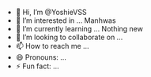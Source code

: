 
- 👋 Hi, I’m @YoshieVSS
- 👀 I’m interested in ... Manhwas
- 🌱 I’m currently learning ... Nothing new
- 💞️ I’m looking to collaborate on ...
- 📫 How to reach me ...
- 😄 Pronouns: ...
- ⚡ Fun fact: ...

<!---
YoshieVSS/YoshieVSS is a ✨ special ✨ repository because its `README.md` (this file) appears on your GitHub profile.
You can click the Preview link to take a look at your changes.
--->

